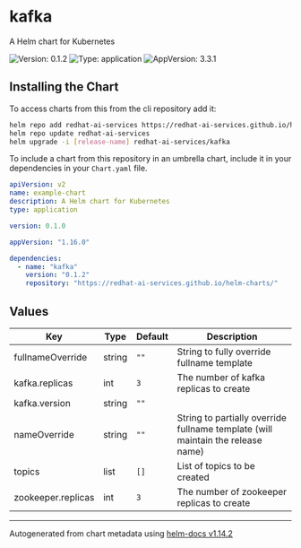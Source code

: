 # kafka

A Helm chart for Kubernetes

![Version: 0.1.2](https://img.shields.io/badge/Version-0.1.2-informational?style=flat-square) ![Type: application](https://img.shields.io/badge/Type-application-informational?style=flat-square) ![AppVersion: 3.3.1](https://img.shields.io/badge/AppVersion-3.3.1-informational?style=flat-square)

## Installing the Chart

To access charts from this from the cli repository add it:

```sh
helm repo add redhat-ai-services https://redhat-ai-services.github.io/helm-charts/
helm repo update redhat-ai-services
helm upgrade -i [release-name] redhat-ai-services/kafka
```

To include a chart from this repository in an umbrella chart, include it in your dependencies in your `Chart.yaml` file.

```yaml
apiVersion: v2
name: example-chart
description: A Helm chart for Kubernetes
type: application

version: 0.1.0

appVersion: "1.16.0"

dependencies:
  - name: "kafka"
    version: "0.1.2"
    repository: "https://redhat-ai-services.github.io/helm-charts/"
```

## Values

| Key | Type | Default | Description |
|-----|------|---------|-------------|
| fullnameOverride | string | `""` | String to fully override fullname template |
| kafka.replicas | int | `3` | The number of kafka replicas to create |
| kafka.version | string | `""` |  |
| nameOverride | string | `""` | String to partially override fullname template (will maintain the release name) |
| topics | list | `[]` | List of topics to be created |
| zookeeper.replicas | int | `3` | The number of zookeeper replicas to create |

----------------------------------------------
Autogenerated from chart metadata using [helm-docs v1.14.2](https://github.com/norwoodj/helm-docs/releases/v1.14.2)
